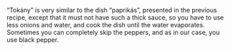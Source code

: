 “Tokány” is very similar to the dish “paprikás”, presented in the previous recipe, except that it must not have such a thick sauce, so you have to use less onions and water, and cook the dish until the water evaporates. Sometimes you can completely skip the peppers, and as in our case, you use black pepper.